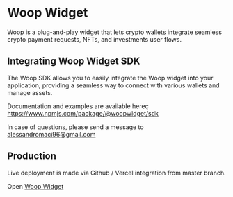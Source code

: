 # Woop Widget

Woop is a plug-and-play widget that lets crypto wallets integrate seamless crypto payment requests, NFTs, and investments user flows.

## Integrating Woop Widget SDK

The Woop SDK allows you to easily integrate the Woop widget into your application, providing a seamless way to connect with various wallets and manage assets.

Documentation and examples are available hereç
https://www.npmjs.com/package/@woopwidget/sdk

In case of questions, please send a message to alessandromaci96@gmail.com

## Production

Live deployment is made via Github / Vercel integration from master branch.

Open [Woop Widget](https://app.woopwidget.com)
